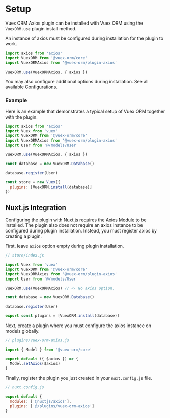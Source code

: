 # Setup

Vuex ORM Axios plugin can be installed with Vuex ORM using the `VuexORM.use` plugin install method.

An instance of axios must be configured during installation for the plugin to work.

```js
import axios from 'axios'
import VuexORM from '@vuex-orm/core'
import VuexORMAxios from '@vuex-orm/plugin-axios'

VuexORM.use(VuexORMAxios, { axios })
```

You may also configure additional options during installation. See all available [Configurations](./configurations.md).

### Example

Here is an example that demonstrates a typical setup of Vuex ORM together with the plugin.


```js
import axios from 'axios'
import Vuex from 'vuex'
import VuexORM from '@vuex-orm/core'
import VuexORMAxios from '@vuex-orm/plugin-axios'
import User from '@/models/User'

VuexORM.use(VuexORMAxios, { axios })

const database = new VuexORM.Database()

database.register(User)

const store = new Vuex({
  plugins: [VuexORM.install(database)]
})
```

## Nuxt.js Integration

Configuring the plugin with [Nuxt.js](https://nuxtjs.org/) requires the [Axios Module](https://axios.nuxtjs.org/) to be installed. The plugin also does not require an axios instance to be configured during plugin installation. Instead, you must register axios by creating a plugin.

First, leave `axios` option empty during plugin installation.

```js
// store/index.js

import Vuex from 'vuex'
import VuexORM from '@vuex-orm/core'
import VuexORMAxios from '@vuex-orm/plugin-axios'
import User from '@/models/User'

VuexORM.use(VuexORMAxios) // <- No axios option.

const database = new VuexORM.Database()

database.register(User)

export const plugins = [VuexORM.install(database)]
```

Next, create a plugin where you must configure the axios instance on models globally.

```js
// plugins/vuex-orm-axios.js

import { Model } from '@vuex-orm/core'

export default ({ $axios }) => {
  Model.setAxios($axios)
}
```

Finally, register the plugin you just created in your `nuxt.config.js` file.

```js
// nuxt.config.js

export default {
  modules: ['@nuxtjs/axios'],
  plugins: ['@/plugins/vuex-orm-axios']
}
```
